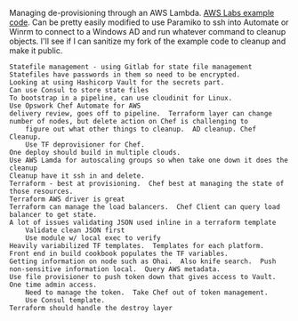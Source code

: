 Managing de-provisioning through an AWS Lambda. [AWS Labs example code](https://github.com/awslabs/lambda-chef-node-cleanup). Can be pretty easily modified to use Paramiko to ssh into Automate or Winrm to connect to a Windows AD and run whatever command to cleanup objects. I'll see if I can sanitize my fork of the example code to cleanup and make it public.

```
Statefile management - using Gitlab for state file management
Statefiles have passwords in them so need to be encrypted.
Looking at using Hashicorp Vault for the secrets part.
Can use Consul to store state files
To bootstrap in a pipeline, can use cloudinit for Linux.
Use Opswork Chef Automate for AWS
delivery review, goes off to pipeline.  Terraform layer can change number of nodes, but delete action on Chef is challenging to
	figure out what other things to cleanup.  AD cleanup. Chef Cleanup.
	Use TF deprovisioner for Chef.
One deploy should build in multiple clouds.
Use AWS Lamda for autoscaling groups so when take one down it does the cleanup
Cleanup have it ssh in and delete.
Terraform - best at provisioning.  Chef best at managing the state of those resources.
Terraform AWS driver is great
Terraform can manage the load balancers.  Chef Client can query load balancer to get state.
A lot of issues validating JSON used inline in a terraform template
	Validate clean JSON first
	Use module w/ local exec to verify
Heavily variabilized TF templates.  Templates for each platform.  Front end in build cookbook populates the TF variables.
Getting information on node such as Ohai.  Also knife search.  Push non-sensitive information local.  Query AWS metadata.
Use file provisioner to push token down that gives access to Vault.  One time admin access.
	Need to manage the token.  Take Chef out of token management.
	Use Consul template.
Terraform should handle the destroy layer
```